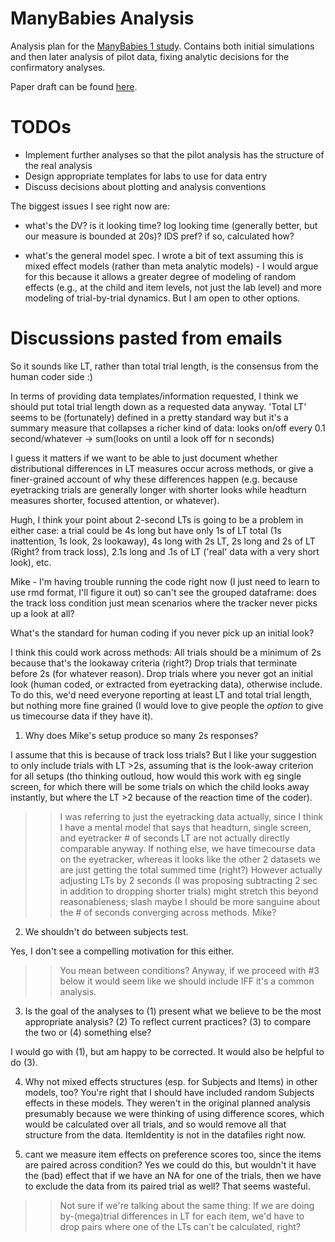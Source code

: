# ManyBabies Analysis

Analysis plan for the [ManyBabies 1 study](https://osf.io/re95x/). Contains both initial simulations and then later analysis of pilot data, fixing analytic decisions for the confirmatory analyses. 

Paper draft can be found [here](https://docs.google.com/document/d/1kv3zZ2ylKHlfu779Xw8DaKxUEBHAa56B-4sv-GRvuBU/edit).

# TODOs
- Implement further analyses so that the pilot analysis has the structure of the real analysis
- Design appropriate templates for labs to use for data entry
- Discuss decisions about plotting and analysis conventions

The biggest issues I see right now are:

- what's the DV? is it looking time? log looking time (generally better, but our measure is bounded at 20s)? IDS pref? if so, calculated how? 

- what's the general model spec. I wrote a bit of text assuming this is mixed effect models (rather than meta analytic models) - I would argue for this because it allows a greater degree of modeling of random effects (e.g., at the child and item levels, not just the lab level) and more modeling of trial-by-trial dynamics. But I am open to other options. 


# Discussions pasted from emails
So it sounds like LT, rather than total trial length, is the consensus from the human coder side :)  

In terms of providing data templates/information requested, I think we should put total trial length down as a requested data anyway.  'Total LT' seems to be (fortunately) defined in a pretty standard way but it's a summary measure that collapses a richer kind of data: looks on/off every 0.1 second/whatever -> sum(looks on until a look off for n seconds)   

I guess it matters if we want to be able to just document whether distributional differences in LT measures occur across methods, or give a finer-grained account of why these differences happen (e.g. because eyetracking trials are generally longer with shorter looks while headturn measures shorter, focused attention, or whatever).  

Hugh, I think your point about 2-second LTs is going to be a problem in either case: a trial could be 4s long but have only 1s of LT total (1s inattention, 1s look, 2s lookaway), 4s long with 2s LT, 2s long and 2s of LT (Right? from track loss), 2.1s long and .1s of LT ('real' data with a very short look), etc.  

Mike - I'm having trouble running the code right now (I just need to learn to use rmd format, I'll figure it out) so can't see the grouped dataframe: does the track loss condition just mean scenarios where the tracker never picks up a look at all?

What's the standard for human coding if you never pick up an initial look?

I think this could work across methods: All trials should be a minimum of 2s because that's the lookaway criteria (right?) Drop trials that terminate before 2s (for whatever reason). Drop trials where you never got an initial look (human coded, or extracted from eyetracking data), otherwise include.  To do this, we'd need everyone reporting at least LT and total trial length, but nothing more fine grained (I would love to give people the *option* to give us timecourse data if they have it). 

1) Why does Mike's setup produce so many 2s responses?

I assume that this is because of track loss trials? But I like your suggestion to only include trials with LT >2s, assuming that is the look-away criterion for all setups (tho thinking outloud, how would this work with eg single screen, for which there will be some trials on which the child looks away instantly, but where the LT >2 because of the reaction time of the coder).

>>I was referring to just the eyetracking data actually, since I think I have a mental model that says that headturn, single screen, and eyetracker # of seconds LT are not actually directly comparable anyway.   If nothing else, we have timecourse data on the eyetracker, whereas it looks like the other 2 datasets we are just getting the total summed time (right?)  However actually adjusting LTs by 2 seconds (I was proposing subtracting 2 sec in addition to dropping shorter trials) might stretch this beyond reasonableness; slash maybe I should be more sanguine about the # of seconds converging across methods.  Mike? 


2) We shouldn't do between subjects test.

Yes, I don't see a compelling motivation for this either.

>>You mean between conditions?  Anyway, if we proceed with #3 below it would seem like we should include IFF it's a common analysis.  

3) Is the goal of the analyses to (1) present what we believe to be the most appropriate analysis? (2) To reflect current practices? (3) to compare the two or (4) something else?

I would go with (1), but am happy to be corrected. It would also be helpful to do (3).


4) Why not mixed effects structures (esp. for Subjects and Items) in other models, too?
You're right that I should have included random Subjects effects in these models. They weren't in the original planned analysis presumably because we were thinking of using difference scores, which would be calculated over all trials, and so would remove all that structure from the data.
ItemIdentity is not in the datafiles right now.

5) cant we measure item effects on preference scores too, since the items are paired across condition?
Yes we could do this, but wouldn't it have the (bad) effect that if we have an NA for one of the trials, then we have to exclude the data from its paired  trial as well? That seems wasteful. 

>>Not sure if we're talking about the same thing: If we are doing by-(mega)trial differences in LT for each item, we'd have to drop pairs where one of the LTs can't be calculated, right?


